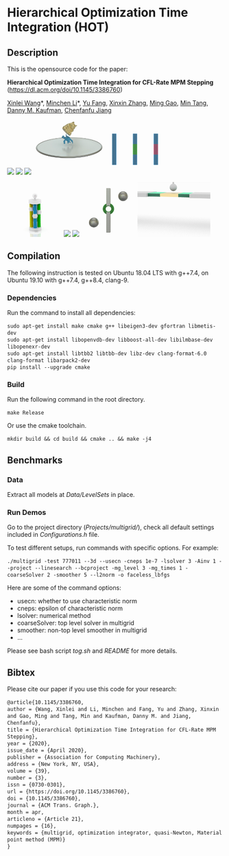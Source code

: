 # Hierarchical Optimization Time Integration (HOT)

## Description

This is the opensource code for the paper:

**Hierarchical Optimization Time Integration for CFL-Rate MPM Stepping** (https://dl.acm.org/doi/10.1145/3386760)

[Xinlei Wang](https://github.com/littlemine)\*, 
[Minchen Li](https://www.seas.upenn.edu/~minchenl/)\*, 
[Yu Fang](http://squarefk.com/), 
[Xinxin Zhang](https://zhxx1987.github.io/), 
[Ming Gao](https://mingg13.github.io/), 
[Min Tang](https://min-tang.github.io/home/), 
[Danny M. Kaufman](http://dannykaufman.io/), 
[Chenfanfu Jiang](https://www.seas.upenn.edu/~cffjiang/)

<p float="left">
<img src="Data/Clips/faceless.gif" height="128px"/>
<img src="Data/Clips/flow.gif" height="128px"/>
<img src="Data/Clips/chains.gif" height="128px"/>
<img src="Data/Clips/cat.gif" height="128px"/>
<img src="Data/Clips/bars.gif" height="128px"/>
</p>

<p float="left">
<img src="Data/Clips/fracture.gif" height="128px"/>
<img src="Data/Clips/turkey.gif" height="128px"/>
<img src="Data/Clips/wheel.gif" height="128px"/>
<img src="Data/Clips/donut.gif" height="128px"/>
<img src="Data/Clips/box.gif" height="128px"/>
</p>

## Compilation
The following instruction is tested on Ubuntu 18.04 LTS with g++7.4, on Ubuntu 19.10 with g++7.4, g++8.4, clang-9. 

### Dependencies

Run the command to install all dependencies:

```
sudo apt-get install make cmake g++ libeigen3-dev gfortran libmetis-dev 
sudo apt-get install libopenvdb-dev libboost-all-dev libilmbase-dev libopenexr-dev 
sudo apt-get install libtbb2 libtbb-dev libz-dev clang-format-6.0 clang-format libarpack2-dev
pip install --upgrade cmake
```

### Build
Run the following command in the root directory.

```
make Release
```

Or use the cmake toolchain.

```
mkdir build && cd build && cmake .. && make -j4
```

## Benchmarks

### Data

Extract all models at *Data/LevelSets* in place.

### Run Demos
Go to the project directory (*Projects/multigrid/*), check all default settings included in *Configurations.h* file.

To test different setups, run commands with specific options. For example:
```
./multigrid -test 777011 --3d --usecn -cneps 1e-7 -lsolver 3 -Ainv 1 --project --linesearch --bcproject -mg_level 3 -mg_times 1 -coarseSolver 2 -smoother 5 --l2norm -o faceless_lbfgs
```
Here are some of the command options:
- usecn: whether to use characteristic norm
- cneps: epsilon of characteristic norm
- lsolver: numerical method
- coarseSolver: top level solver in multigrid
- smoother: non-top level smoother in multigrid
- ...

Please see bash script *tog.sh* and *README* for more details.

## Bibtex

Please cite our paper if you use this code for your research: 
```
@article{10.1145/3386760,
author = {Wang, Xinlei and Li, Minchen and Fang, Yu and Zhang, Xinxin and Gao, Ming and Tang, Min and Kaufman, Danny M. and Jiang, Chenfanfu},
title = {Hierarchical Optimization Time Integration for CFL-Rate MPM Stepping},
year = {2020},
issue_date = {April 2020},
publisher = {Association for Computing Machinery},
address = {New York, NY, USA},
volume = {39},
number = {3},
issn = {0730-0301},
url = {https://doi.org/10.1145/3386760},
doi = {10.1145/3386760},
journal = {ACM Trans. Graph.},
month = apr,
articleno = {Article 21},
numpages = {16},
keywords = {multigrid, optimization integrator, quasi-Newton, Material point method (MPM)}
}
```